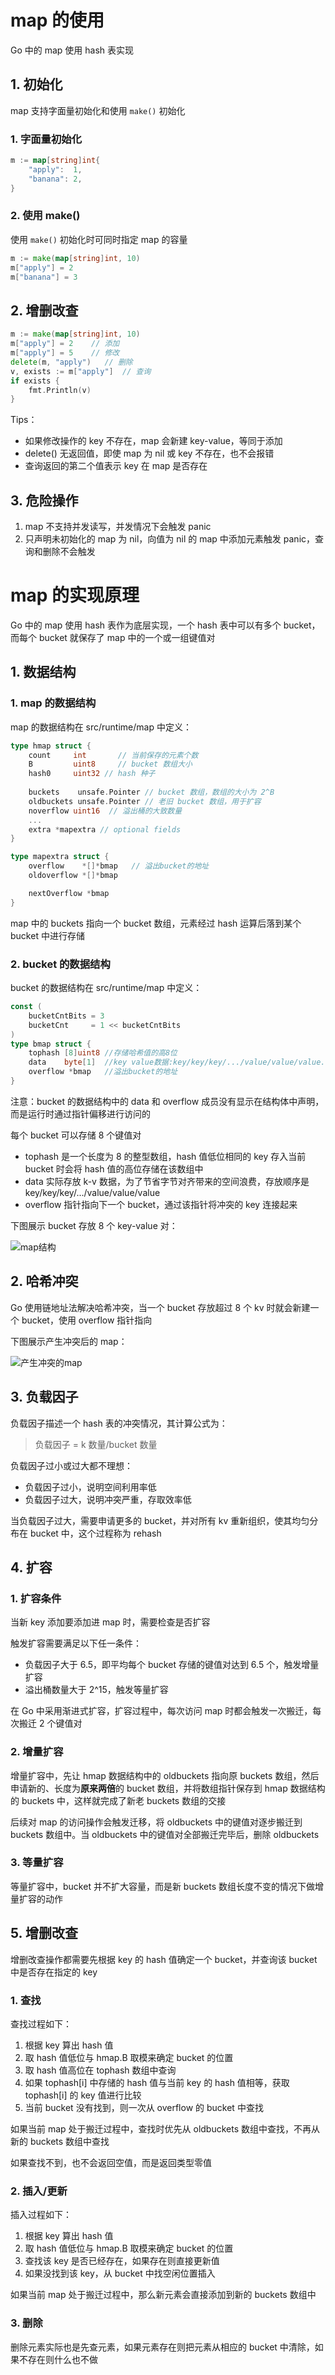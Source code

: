 # map 的使用

Go 中的 map 使用 hash 表实现

## 1. 初始化

map 支持字面量初始化和使用 `make()` 初始化

### 1. 字面量初始化

```go
m := map[string]int{
    "apply":  1,
    "banana": 2,
}
```

### 2. 使用 make()

使用 `make()` 初始化时可同时指定 map 的容量

```go
m := make(map[string]int, 10)
m["apply"] = 2
m["banana"] = 3
```

## 2. 增删改查

```go
m := make(map[string]int, 10)
m["apply"] = 2    // 添加
m["apply"] = 5    // 修改
delete(m, "apply")   // 删除
v, exists := m["apply"]  // 查询
if exists {
    fmt.Println(v)
}
```

Tips：

- 如果修改操作的 key 不存在，map 会新建 key-value，等同于添加
- delete() 无返回值，即使 map 为 nil 或 key 不存在，也不会报错
- 查询返回的第二个值表示 key 在 map 是否存在

## 3. 危险操作

1. map 不支持并发读写，并发情况下会触发 panic
2. 只声明未初始化的 map 为 nil，向值为 nil 的 map 中添加元素触发 panic，查询和删除不会触发

# map 的实现原理

Go 中的 map 使用 hash 表作为底层实现，一个 hash 表中可以有多个 bucket，而每个 bucket 就保存了 map 中的一个或一组键值对

## 1. 数据结构

### 1. map 的数据结构

map 的数据结构在 src/runtime/map 中定义：

```go
type hmap struct {
	count     int       // 当前保存的元素个数
	B         uint8     // bucket 数组大小
    hash0     uint32 // hash 种子
    
	buckets    unsafe.Pointer // bucket 数组，数组的大小为 2^B
	oldbuckets unsafe.Pointer // 老旧 bucket 数组，用于扩容
    noverflow uint16  // 溢出桶的大致数量
    ...
    extra *mapextra // optional fields
}

type mapextra struct {
	overflow    *[]*bmap   // 溢出bucket的地址
	oldoverflow *[]*bmap

	nextOverflow *bmap
}
```

map 中的 buckets 指向一个 bucket 数组，元素经过 hash 运算后落到某个 bucket 中进行存储

### 2. bucket 的数据结构

bucket 的数据结构在 src/runtime/map 中定义：

```go
const (
	bucketCntBits = 3
	bucketCnt     = 1 << bucketCntBits
)
type bmap struct {
    tophash [8]uint8 //存储哈希值的高8位
    data    byte[1]  //key value数据:key/key/key/.../value/value/value...
    overflow *bmap   //溢出bucket的地址
}
```

注意：bucket 的数据结构中的 data 和 overflow 成员没有显示在结构体中声明，而是运行时通过指针偏移进行访问的

每个 bucket 可以存储 8 个键值对

- tophash 是一个长度为 8 的整型数组，hash 值低位相同的 key 存入当前 bucket 时会将 hash 值的高位存储在该数组中
- data 实际存放 k-v 数据，为了节省字节对齐带来的空间浪费，存放顺序是  key/key/key/.../value/value/value
- overflow 指针指向下一个 bucket，通过该指针将冲突的 key 连接起来

下图展示 bucket 存放 8 个 key-value 对：

![map结构](pic/map结构.png)

## 2. 哈希冲突

Go 使用链地址法解决哈希冲突，当一个 bucket 存放超过 8 个 kv 时就会新建一个 bucket，使用 overflow 指针指向

下图展示产生冲突后的 map：

![产生冲突的map](pic/产生冲突的map.png)

## 3. 负载因子

负载因子描述一个 hash 表的冲突情况，其计算公式为：

> 负载因子 = k 数量/bucket 数量

负载因子过小或过大都不理想：

- 负载因子过小，说明空间利用率低
- 负载因子过大，说明冲突严重，存取效率低

当负载因子过大，需要申请更多的 bucket，并对所有 kv 重新组织，使其均匀分布在 bucket 中，这个过程称为 rehash

## 4. 扩容

### 1. 扩容条件

当新 key 添加要添加进 map 时，需要检查是否扩容

触发扩容需要满足以下任一条件：

- 负载因子大于 6.5，即平均每个 bucket 存储的键值对达到 6.5 个，触发增量扩容
- 溢出桶数量大于 2^15，触发等量扩容

在 Go 中采用渐进式扩容，扩容过程中，每次访问 map 时都会触发一次搬迁，每次搬迁 2 个键值对

### 2. 增量扩容

增量扩容中，先让 hmap 数据结构中的 oldbuckets 指向原 buckets 数组，然后申请新的、长度为**原来两倍**的 bucket 数组，并将数组指针保存到 hmap 数据结构的 buckets 中，这样就完成了新老 buckets 数组的交接

后续对 map 的访问操作会触发迁移，将 oldbuckets 中的键值对逐步搬迁到 buckets 数组中。当 oldbuckets 中的键值对全部搬迁完毕后，删除 oldbuckets

### 3. 等量扩容

等量扩容中，bucket 并不扩大容量，而是新 buckets 数组长度不变的情况下做增量扩容的动作

## 5. 增删改查

增删改查操作都需要先根据 key 的 hash 值确定一个 bucket，并查询该 bucket 中是否存在指定的 key

### 1. 查找

查找过程如下：

1. 根据 key 算出 hash 值
2. 取 hash 值低位与 hmap.B 取模来确定 bucket 的位置
3. 取 hash 值高位在 tophash 数组中查询
4. 如果 tophash[i] 中存储的 hash 值与当前 key 的 hash 值相等，获取 tophash[i] 的 key 值进行比较
5. 当前 bucket 没有找到，则一次从 overflow 的 bucket 中查找

如果当前 map 处于搬迁过程中，查找时优先从 oldbuckets 数组中查找，不再从新的 buckets 数组中查找

如果查找不到，也不会返回空值，而是返回类型零值

### 2. 插入/更新

插入过程如下：

1. 根据 key 算出 hash 值
2. 取 hash 值低位与 hmap.B 取模来确定 bucket 的位置
3. 查找该 key 是否已经存在，如果存在则直接更新值
4. 如果没找到该 key，从 bucket 中找空闲位置插入

如果当前 map 处于搬迁过程中，那么新元素会直接添加到新的 buckets 数组中

### 3. 删除

删除元素实际也是先查元素，如果元素存在则把元素从相应的 bucket 中清除，如果不存在则什么也不做



